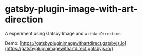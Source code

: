 # gatsby-plugin-image-with-art-direction

A experiment using Gatsby Image and `withArtDirection`

Demo: [https://gatsbypluginimagewithartdirect.gatsbyjs.io](https://gatsbypluginimagewithartdirect.gatsbyjs.io/)
